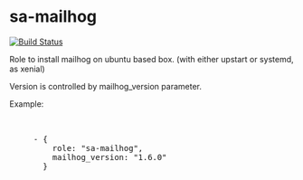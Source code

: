 sa-mailhog
==========

[![Build Status](https://travis-ci.org/softasap/sa-mailhog.svg?branch=master)](https://travis-ci.org/softasap/sa-mailhog)


Role to install mailhog on ubuntu based box. (with either upstart or systemd, as xenial)

Version is controlled by  mailhog_version parameter.


Example:

<pre>


     - {
         role: "sa-mailhog",
         mailhog_version: "1.6.0"
       }

</pre>
